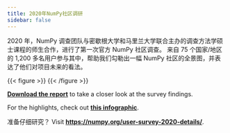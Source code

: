 ```yaml
---
title: 2020年NumPy社区调研
sidebar: false
---
```


2020 年，NumPy 调查团队与密歇根大学和马里兰大学联合主办的调查方法学硕士课程的师生合作，进行了第一次官方 NumPy 社区调查。 来自 75 个国家/地区的 1,200 多名用户参与其中，帮助我们勾勒出一幅 NumPy 社区的全景图，并表达了他们对项目未来的看法。

{{< figure >}}
{{< /figure >}}

**[Download the report](/surveys/NumPy_usersurvey_2020_report.pdf)**
to take a closer look at the survey findings.

For the highlights, check out
**[this infographic](https://github.com/numpy/numpy-surveys/blob/master/images/2020NumPysurveyresults_community_infographic.pdf)**.

准备仔细研究？ Visit **https://numpy.org/user-survey-2020-details/**.

